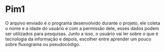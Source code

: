 # Pim1
O arquivo enviado é o programa desenvolvido durante o projeto, ele coleta o nome e a idade do usuário e com a permissão dele, esses dados podem ser utilizados para pesquisas. Junto a isso, o usuário vai ler sobre o que é tecnologia da informação e depois, escolher entre aprender um pouco sobre fluxograma ou pseudocódigo.
